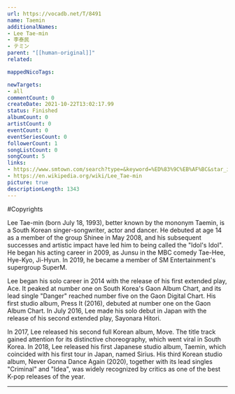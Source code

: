 ```yaml
---
url: https://vocadb.net/T/8491
name: Taemin
additionalNames: 
- Lee Tae-min
- 李泰民
- テミン
parent: "[[human-original]]"
related:

mappedNicoTags:

newTargets:
- all
commentCount: 0
createDate: 2021-10-22T13:02:17.99
status: Finished
albumCount: 0
artistCount: 0
eventCount: 0
eventSeriesCount: 0
followerCount: 1
songListCount: 0
songCount: 5
links: 
- https://www.smtown.com/search?type=&keyword=%ED%83%9C%EB%AF%BC&star_idx=9
- https://en.wikipedia.org/wiki/Lee_Tae-min
picture: true
descriptionLength: 1343
---
```


#Copyrights

Lee Tae-min (born July 18, 1993), better known by the mononym Taemin, is a South Korean singer-songwriter, actor and dancer. He debuted at age 14 as a member of the group Shinee in May 2008, and his subsequent successes and artistic impact have led him to being called the "Idol's Idol". He began his acting career in 2009, as Junsu in the MBC comedy Tae-Hee, Hye-Kyo, Ji-Hyun. In 2019, he became a member of SM Entertainment's supergroup SuperM.

Lee began his solo career in 2014 with the release of his first extended play, Ace. It peaked at number one on South Korea's Gaon Album Chart, and its lead single "Danger" reached number five on the Gaon Digital Chart. His first studio album, Press It (2016), debuted at number one on the Gaon Album Chart. In July 2016, Lee made his solo debut in Japan with the release of his second extended play, Sayonara Hitori.

In 2017, Lee released his second full Korean album, Move. The title track gained attention for its distinctive choreography, which went viral in South Korea. In 2018, Lee released his first Japanese studio album, Taemin, which coincided with his first tour in Japan, named Sirius. His third Korean studio album, Never Gonna Dance Again (2020), together with its lead singles "Criminal" and "Idea", was widely recognized by critics as one of the best K-pop releases of the year.

---

